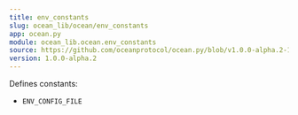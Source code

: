```yaml
---
title: env_constants
slug: ocean_lib/ocean/env_constants
app: ocean.py
module: ocean_lib.ocean.env_constants
source: https://github.com/oceanprotocol/ocean.py/blob/v1.0.0-alpha.2-1-g9fb6083/ocean_lib/ocean/env_constants.py
version: 1.0.0-alpha.2
---
```

Defines constants:
- `ENV_CONFIG_FILE`

